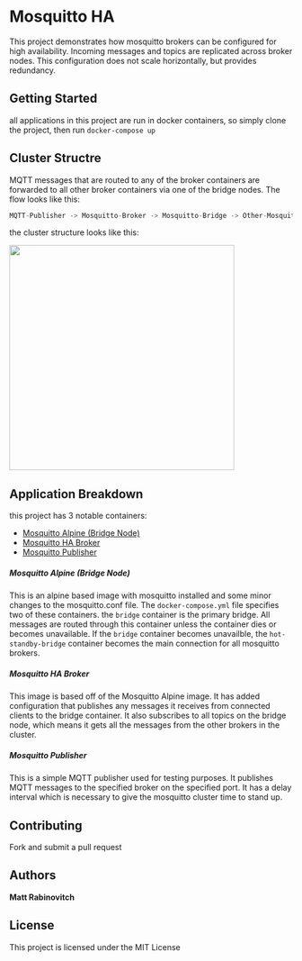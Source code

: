 # Mosquitto HA

This project demonstrates how mosquitto brokers can be configured for high availability. Incoming messages and topics are replicated across broker nodes. This configuration does not scale horizontally, but provides redundancy.

## Getting Started

all applications in this project are run in docker containers, so simply clone the project, then run `docker-compose up`


## Cluster Structre
MQTT messages that are routed to any of the broker containers are forwarded to all other broker containers via one of the bridge nodes. The flow looks like this:

```python
MQTT-Publisher -> Mosquitto-Broker -> Mosquitto-Bridge -> Other-Mosquitto-Brokers
```
the cluster structure looks like this:

<img src="images/mosquitto-brokers-ha.png" width="400">

## Application Breakdown

this project has 3 notable containers:

* [Mosquitto Alpine (Bridge Node)](#mosquitto-alpine)
* [Mosquitto HA Broker](#mosquitto-ha-broker)
* [Mosquitto Publisher](#mosquitto-publisher)

##### Mosquitto Alpine (Bridge Node) <a id="mosquitto-alpine"></a>
This is an alpine based image with mosquitto installed and some minor changes to the mosquitto.conf file. The `docker-compose.yml` file specifies two of these containers. the `bridge` container is the primary bridge. All messages are routed through this container unless the container dies or becomes unavailable. If the `bridge` container becomes unavailble, the `hot-standby-bridge` container becomes the main connection for all mosquitto brokers.

##### Mosquitto HA Broker <a id="mosquitto-ha-broker"></a>
This image is based off of the Mosquitto Alpine image. It has added configuration that publishes any messages it receives from connected clients to the bridge container. It also subscribes to all topics on the bridge node, which means it gets all the messages from the other brokers in the cluster.

##### Mosquitto Publisher <a id="mosquitto-publisher"></a>
This is a simple MQTT publisher used for testing purposes. It publishes MQTT messages to the specified broker on the specified port. It has a delay interval which is necessary to give the mosquitto cluster time to stand up.

## Contributing

Fork and submit a pull request

## Authors

**Matt Rabinovitch**

## License

This project is licensed under the MIT License
